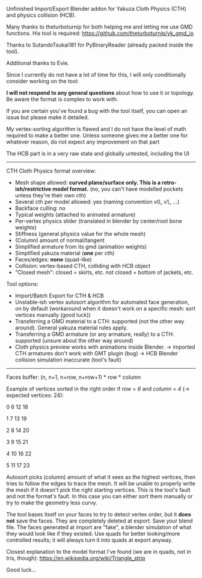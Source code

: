 Unfinished Import/Export Blender addon for Yakuza Cloth Physics (CTH) and physics collision (HCB). 

Many thanks to theturboturnip for both helping me and letting me use GMD functions.
His tool is required: https://github.com/theturboturnip/yk_gmd_io

Thanks to SutandoTsukai181 for PyBinaryReader (already packed inside the tool).

Additional thanks to Evie.

Since I currently do not have a lot of time for this, I will only conditionally consider working on the tool:

**I will not respond to any general questions** about how to use it or topology. Be aware the format is complex to work with.

If you are certain you've found a bug with the tool itself, you can open an issue but please make it detailed.

My vertex-sorting algorithm is flawed and I do not have the level of math required to make a better one.
Unless someone gives me a better one for whatever reason, do not expect any improvement on that part

The HCB part is in a very raw state and globally untested, including the UI

___________________


CTH Cloth Physics format overview:
- Mesh shape allowed: **curved plane/surface only. This is a retro-ish/restrictive model format.** (no, you can't have modelled pockets unless they're their own cth)
- Several cth per model allowed: yes (naming convention v0_ v1_ ...)
- Backface culling: no
- Typical weights (attached to animated armature)
- Per-vertex physics slider (translated in blender by center/root bone weights)
- Stiffness (general physics value for the whole mesh)
- (Column) amount of normal/tangent
- Simplified armature from its gmd (animation weights)
- Simplified yakuza material (**one** per cth)
- Faces/edges: **none** (quad-like)
- Collision: vertex-based CTH, colliding with HCB object
- "Closed mesh": closed = skirts, etc. not closed = bottom of jackets, etc.

Tool options:
- Import/Batch Export for CTH & HCB
- Unstable-ish vertex autosort algorithm for automated face generation, on by default (workaround when it doesn't work on a specific mesh: sort vertices manually (good luck))
- Transferring a GMD material to a CTH: supported (not the other way around). General yakuza material rules apply.
- Transferring a GMD armature (or any armature, really) to a CTH: supported (unsure about the other way around)
- Cloth physics preview works with animations inside Blender.
    -> imported CTH armatures don't work with GMT plugin (bug)
    -> HCB Blender collision simulation inaccurate (tool's fault)

___________________

Faces buffer: (n, n+1, n+row, n+row+1) * row * column

Example of vertices sorted in the right order if *row = 6* and *column = 4* (-> expected vertices: 24):

0 6 12 18

1 7 13 19

2 8 14 20

3 9 15 21

4 10 16 22

5 11 17 23

Autosort picks (column) amount of what it sees as the highest vertices, then tries to follow the edges to trace the mesh.
It will be unable to properly write the mesh if it doesn't pick the right starting vertices. This is the tool's fault and not the format's fault.
In this case you can either sort them manually or try to make the geometry less curvy.

The tool bases itself on your faces to try to detect vertex order, but it **does not** save the faces. They are completely deleted at export. Save your blend file.
The faces generated at import are "fake", a blender simulation of what they would look like if they existed.
Use quads for better looking/more controlled results; it will always turn it into quads at export anyway.

Closest explanation to the model format I've found (we are in quads, not in tris, though): https://en.wikipedia.org/wiki/Triangle_strip

Good luck...
